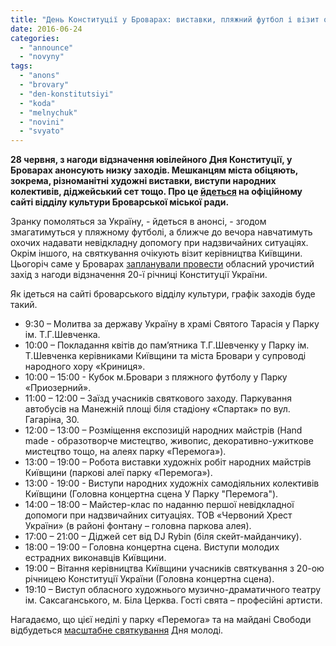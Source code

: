 ```yaml
---
title: "День Конституції у Броварах: виставки, пляжний футбол і візит обласних чиновників"
date: 2016-06-24
categories: 
  - "announce"
  - "novyny"
tags: 
  - "anons"
  - "brovary"
  - "den-konstitutsiyi"
  - "koda"
  - "melnychuk"
  - "novini"
  - "svyato"
---
```


**28 червня, з нагоди відзначення ювілейного Дня Конституції, у Броварах анонсують низку заходів. Мешканцям міста обіцяють, зокрема, різноманітні художні виставки, виступи народних колективів, діджейський сет тощо. Про це [йдеться](http://www.kulturabr.kiev.ua/golovny-novyny/urochystosti-do-dnya-konstytuciyi-ukrayiny) на офіційному сайті відділу культури Броварської міської ради.**

Зранку помоляться за Україну, - йдеться в анонсі, - згодом змагатимуться у пляжному футболі, а ближче до вечора навчатимуть охочих надавати невідкладну допомогу при надзвичайних ситуаціях. Окрім іншого, на святкування очікують візит керівництва Київщини. Цьогоріч саме у Броварах [запланували провести](http://koda.gov.ua/normdoc/manager/document/id/5816) обласний урочистий захід з нагоди відзначення 20-ї річниці Конституції України.

Як ідеться на сайті броварського відділу культури, графік заходів буде такий.

- 9:30 – Молитва за державу Україну в храмі Святого Тарасія у Парку ім. Т.Г.Шевченка.
- 10:00 – Покладання квітів до пам’ятника Т.Г.Шевченку у Парку ім. Т.Шевченка керівниками Київщини та міста Бровари у супроводі народного хору «Криниця».
- 10:00 – 15:00 - Кубок м.Бровари з пляжного футболу у Парку «Приозерний».
- 11:00 – 12:00 – Заїзд учасників святкового заходу. Паркування автобусів на Манежній площі біля стадіону «Спартак» по вул. Гагаріна, 30.
- 12:00 – 13:00 – Розміщення експозицій народних майстрів (Hand made - образотворче мистецтво, живопис, декоративно-ужиткове мистецтво тощо, на алеях парку «Перемога»).
- 13:00 – 19:00 – Робота виставки художніх робіт народних майстрів Київщини (паркові алеї парку «Перемога»).
- 13:00 - 19:00 - Виступи народних художніх самодіяльних колективів Київщини (Головна концертна сцена У Парку "Перемога").
- 14:00 – 18:00 – Майстер-клас по наданню першої невідкладної допомоги при надзвичайних ситуаціях. ТОВ «Червоний Хрест України» (в районі фонтану – головна паркова алея).
- 17:00 – 21:00 – Діджей сет від DJ Rybin (біля скейт-майданчику).
- 18:00 – 19:00 – Головна концертна сцена. Виступи молодих естрадних виконавців Київщини.
- 19:00 – Вітання керівництва Київщини учасників святкування з 20-ою річницею Конституції України (Головна концертна сцена).
- 19:10 – Виступ обласного художнього музично-драматичного театру ім. Саксаганського, м. Біла Церква. Гості свята – професійні артисти.

Нагадаємо, що цієї неділі у парку «Перемога» та на майдані Свободи відбудеться [масштабне святкування](https://mpz.brovary.org/na-den-molodi-u-brovarah-obitsyayut-vodyanu-bytvu-rok-kontsert-i-nyzku-inshyh-masshtabnyh-zahodiv/) Дня молоді.
